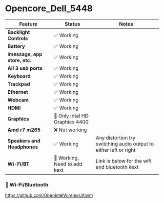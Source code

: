 # Opencore_Dell_5448
| Feature | Status | Notes |
| ------------- | ------------- | ------------- |
| **Backlight Controls** | ✅ Working |  |
| **Battery** | ✅ Working |  |
| **imessage, app store, etc.** | ✅ Working |  |
| **All 3 usb ports** | ✅ Working |  |
| **Keyboard** | ✅ Working |  |
| **Trackpad** | ✅ Working |  |
| **Ethernet** | ✅ Working |  |
| **Webcam** | ✅ Working |  |
| **HDMI** | ✅ Working |  |
| **Graphics** | 🔶 Only Intel HD Graphics 4400 |  |
| **Amd r7 m265** | ❌ Not working |  |
| **Speakers and Headphones** | ✅ Working | Any distortion try switching audio output to either left or right |
| **Wi-Fi/BT** | 🔶 Working, Need to add kext | Link is below for the wifi and bluetooth kext |


### 📶 Wi-Fi/Bluetooth
https://github.com/OpenIntelWireless/itlwm
